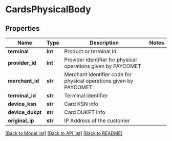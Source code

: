 # CardsPhysicalBody

## Properties
Name | Type | Description | Notes
------------ | ------------- | ------------- | -------------
**terminal** | **int** | Product or terminal Id. | 
**provider_id** | **int** | Provider identifier for physical operations given by PAYCOMET | 
**merchant_id** | **str** | Merchant identifier code for physical operations given by PAYCOMET | 
**terminal_id** | **str** | Terminal identifier | 
**device_ksn** | **str** | Card KSN info | 
**device_dukpt** | **str** | Card DUKPT info | 
**original_ip** | **str** | IP Address of the customer | 

[[Back to Model list]](../README.md#documentation-for-models) [[Back to API list]](../README.md#documentation-for-api-endpoints) [[Back to README]](../README.md)

